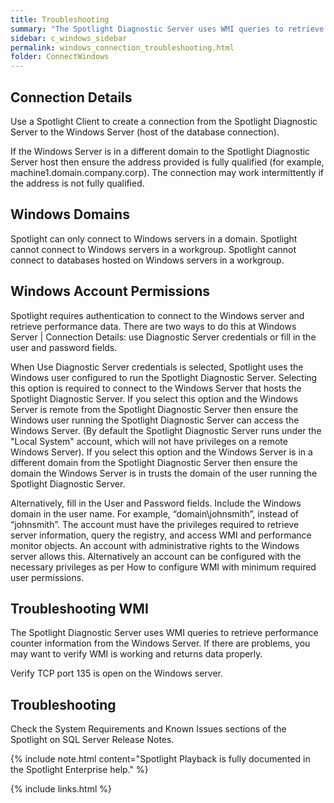 ```yaml
---
title: Troubleshooting
summary: "The Spotlight Diagnostic Server uses WMI queries to retrieve performance counter information from monitored Windows Servers and Windows hosts of database connections. This data is then displayed in real time on a Spotlight Client or other Spotlight viewer."
sidebar: c_windows_sidebar
permalink: windows_connection_troubleshooting.html
folder: ConnectWindows
---
```




## Connection Details

Use a Spotlight Client to create a connection from the Spotlight Diagnostic Server to the Windows Server (host of the database connection).

If the Windows Server is in a different domain to the Spotlight Diagnostic Server host then ensure the address provided is fully qualified (for example, machine1.domain.company.corp). The connection may work intermittently if the address is not fully qualified.

## Windows Domains

Spotlight can only connect to Windows servers in a domain. Spotlight cannot connect to Windows servers in a workgroup. Spotlight cannot connect to databases hosted on Windows servers in a workgroup.

## Windows Account Permissions

 Spotlight requires authentication to connect to the Windows server and retrieve performance data. There are two ways to do this at Windows Server \| Connection Details: use Diagnostic Server credentials or fill in the user and password fields.

When Use Diagnostic Server credentials is selected, Spotlight uses the Windows user configured to run the Spotlight Diagnostic Server. Selecting this option is required to connect to the Windows Server that hosts the Spotlight Diagnostic Server. If you select this option and the Windows Server is remote from the Spotlight Diagnostic Server then ensure the Windows user running the Spotlight Diagnostic Server can access the Windows Server. (By default the Spotlight Diagnostic Server runs under the "Local System" account, which will not have privileges on a remote Windows Server). If you select this option and the Windows Server is in a different domain from the Spotlight Diagnostic Server then ensure the domain the Windows Server is in trusts the domain of the user running the Spotlight Diagnostic Server.

Alternatively, fill in the User and Password fields. Include the Windows domain in the user name. For example, “domain\johnsmith”, instead of “johnsmith”. The account must have the privileges required to retrieve server information, query the registry, and access WMI and performance monitor objects. An account with administrative rights to the Windows server allows this. Alternatively an account can be configured with the necessary privileges as per How to configure WMI with minimum required user permissions.

## Troubleshooting WMI

The Spotlight Diagnostic Server uses WMI queries to retrieve performance counter information from the Windows Server. If there are problems, you may want to verify WMI is working and returns data properly.

Verify TCP port 135 is open on the Windows server.

## Troubleshooting

Check the System Requirements and Known Issues sections of the Spotlight on SQL Server Release Notes.








{% include note.html content="Spotlight Playback is fully documented in the Spotlight Enterprise help." %}

{% include links.html %}

